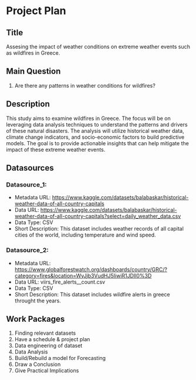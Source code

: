 # Project Plan

## Title
Assesing the impact of weather conditions on extreme weather events such as wildfires in Greece.

## Main Question
1. Are there any patterns in weather conditions for wildfires?

## Description
This study aims to examine wildfires in Greece. The focus will be on leveraging data analysis techniques to understand the patterns and drivers of these natural disasters. The analysis will utilize historical weather data, climate change indicators, and socio-economic factors to build predictive models. The goal is to provide actionable insights that can help mitigate the impact of these extreme weather events.

## Datasources
### Datasource_1: 
* Metadata URL: https://www.kaggle.com/datasets/balabaskar/historical-weather-data-of-all-country-capitals 
* Data URL: https://www.kaggle.com/datasets/balabaskar/historical-weather-data-of-all-country-capitals?select=daily_weather_data.csv
* Data Type: CSV
* Short Description: This dataset includes weather records of all capital cities of the world, including temperature and wind speed.

### Datasource_2: 
* Metadata URL: https://www.globalforestwatch.org/dashboards/country/GRC/?category=fires&location=WyJjb3VudHJ5IiwiR1JDIl0%3D
* Data URL: viirs_fire_alerts__count.csv
* Data Type: CSV
* Short Description: This dataset includes wildfire alerts in greece throught the years.

## Work Packages
1. Finding relevant datasets
2. Have a schedule & project plan
3. Data engineering of dataset
4. Data Analysis
5. Build/Rebuild a model for Forecasting
6. Draw a Conclusion
7. Give Practical Implications
